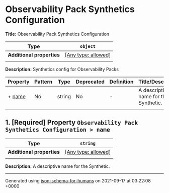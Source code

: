 # Observability Pack Synthetics Configuration

**Title:** Observability Pack Synthetics Configuration

| Type                      | `object`                                                                  |
| ------------------------- | ------------------------------------------------------------------------- |
| **Additional properties** | [[Any type: allowed]](# "Additional Properties of any type are allowed.") |
|                           |                                                                           |

**Description:** Synthetics config for Observability Packs

| Property         | Pattern | Type   | Deprecated | Definition | Title/Description                     |
| ---------------- | ------- | ------ | ---------- | ---------- | ------------------------------------- |
| + [name](#name ) | No      | string | No         | -          | A descriptive name for the Synthetic. |
|                  |         |        |            |            |                                       |

## <a name="name"></a>1. [Required] Property `Observability Pack Synthetics Configuration > name`

| Type                      | `string`                                                                  |
| ------------------------- | ------------------------------------------------------------------------- |
| **Additional properties** | [[Any type: allowed]](# "Additional Properties of any type are allowed.") |
|                           |                                                                           |

**Description:** A descriptive name for the Synthetic.

----------------------------------------------------------------------------------------------------------------------------
Generated using [json-schema-for-humans](https://github.com/coveooss/json-schema-for-humans) on 2021-09-17 at 03:22:08 +0000